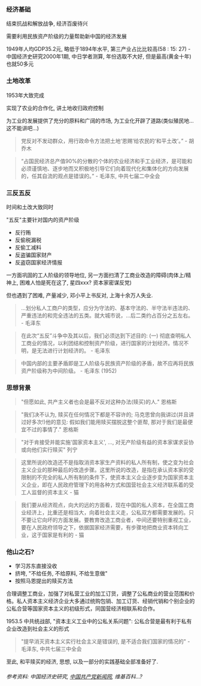 ### 经济基础

结束抗战和解放战争, 经济百废待兴

需要利用民族资产阶级的力量帮助新中国的经济发展

1949年人均GDP35.2元, 略低于1894年水平, 第三产业占比比较高(58 : 15: 27) - 中国经济史研究2000年1期, 中日学者测算, 年份选取不大好, 但是最高(黄金十年)也就50多元

### 土地改革

1953年大致完成

实现了农业的合作化, 讲土地收归政府控制

为工业的发展提供了充分的原料和广阔的市场, 为工业化开辟了道路(类似殖民地...这不能讲吧...)

> 党反对不发动群众，用行政命令方法把土地‘恩赐’给农民的‘和平土改’。” - 胡乔木

> “占国民经济总产值90%的分散的个体的农业经济和手工业经济，是可能和必须谨慎地、逐步地而又积极地引导它们向着现代化和集体化的方向发展的，任其自流的观点是错误的。” - 毛泽东, 中共七届二中全会

### 三反五反

时间和土改大致同时

"五反"主要针对国内的资产阶级

 - 反行贿
 - 反偷税漏税
 - 反偷工减料
 - 反盗骗国家财产
 - 反盗窃国家经济情报

一方面巩固的工人阶级的领导地位, 另一方面扫清了工商业改造的障碍(肉体上/精神上, 困难人怕是死在这了, 星四xxx? 资本家密谋反党)

但也遇到了困难, 产量减少, 邓小平上书反对, 上海十余万人失业.

> ...划分私人工商户的类型，应分为守法的、基本守法的、半守法半违法的、严重违法的和完全违法的五类。就大城市说，...后二类约占百分之五左右。 - 毛泽东

> 在此次“五反”斗争中及其以后，我们必须达到下述目的: (一) 彻底查明私人工商业的情况，以利团结和控制资产阶级，进行国家的计划经济。情况不明，是无法进行计划经济的。 - 毛泽东

> 中国内部的主要矛盾即是工人阶级与民族资产阶级的矛盾，故不应再将民族资产阶级称为中间阶级。 - 毛泽东 (1952)

### 思想背景

> "但愿如此, 共产主义者也会是最不反对这种办法(赎买)的人." 恩格斯

> "我们决不认为, 赎买在任何情况下都是不容许的; 马克思曾向我讲过(并且讲过好多次!)他的意见: 假如我们能用赎买摆脱这整个匪帮, 那对于我们是最便宜不过的事情了." 恩格斯

> "对于肯接受并能实施'国家资本主义', ..., 对无产阶级有益的资本家谋求妥协或向他们实行赎买" 列宁

> 这里所说的改造还不是指取消资本家生产资料的私人所有制，使之变为社会主义企业的那种最后的改造步骤。这里所说的改造，是指在承认资本家的受限制的不完全的私人所有制的条件下，使资本主义企业逐步变为国家资本主义企业，即在人民政府管理下的用各种方式和国营社会主义经济联系着的受工人监督的资本主义 - 猫

> 我们要从经济观点，向大的远的方面看，现在中国的私人资本，在全国工商业经济上，比重还是相当大，向着社会主义走，公私双方都需要发展的。只不要让它向坏的方面发展。要教育改造工商业者，中间还要特别重视工业，要在人民政府领导之下，依据国家经济需要，有步骤地把商业资本转向工业，这于国家是有利的 - 猫

### 他山之石?

 - 学习苏东直接没收
 - 挤垮, "不给任务, 不给原料, 不给生意做"
 - 按照马恩提出的赎买方法

合理调整工商业，加强了对私营工业的加工订货，调整了公私商业的营业范围和价格。私人资本主义经济企业大多通过统购包销、加工订货、经销代销和个别企业的公私合营等国家资本主义的初级形式，同国营经济相联系和合作。

1953.5 中共统战部, "资本主义工业中的公私关系问题": 公私合营是最有利于私有企业改造到社会主义的形式

> "提早消灭资本主义实行社会主义是错误的, 是不适合我们国家的情况的" - 毛泽东, 中共七届三中全会

至此, 和平赎买的经济, 思想, 以及一部分的实践基础全部准备好了.

###### 参考资料: 中国经济史研究, [中国共产党新闻网](http://theory.people.com.cn/n/2012/0627/c49157-18391294.html), 维基百科...?
